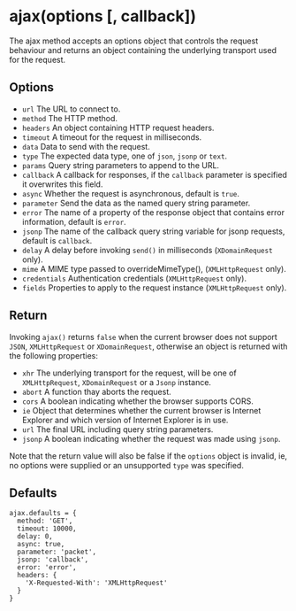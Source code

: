 # ajax(options [, callback])

The ajax method accepts an options object that controls the request behaviour and returns an object containing the underlying transport used for the request.

## Options

* `url` The URL to connect to.
* `method` The HTTP method.
* `headers` An object containing HTTP request headers.
* `timeout` A timeout for the request in milliseconds.
* `data` Data to send with the request.
* `type` The expected data type, one of `json`, `jsonp` or `text`.
* `params` Query string parameters to append to the URL.
* `callback` A callback for responses, if the `callback` parameter is specified it overwrites this field.
* `async` Whether the request is asynchronous, default is `true`.
* `parameter` Send the data as the named query string parameter.
* `error` The name of a property of the response object that contains error information, default is `error`.
* `jsonp` The name of the callback query string variable for jsonp requests, default is `callback`.
* `delay` A delay before invoking `send()` in milliseconds (`XDomainRequest` only).
* `mime` A MIME type passed to overrideMimeType(), (`XMLHttpRequest` only).
* `credentials` Authentication credentials (`XMLHttpRequest` only).
* `fields` Properties to apply to the request instance (`XMLHttpRequest` only).

## Return

Invoking `ajax()` returns `false` when the current browser does not support
`JSON`, `XMLHttpRequest` or `XDomainRequest`, otherwise an object is returned
with the following properties:

* `xhr` The underlying transport for the request, will be one of `XMLHttpRequest`, `XDomainRequest` or a `Jsonp` instance.
* `abort` A function thay aborts the request. 
* `cors` A boolean indicating whether the browser supports CORS.
* `ie` Object that determines whether the current browser is Internet Explorer and which version of Internet Explorer is in use.
* `url` The final URL including query string parameters.
* `jsonp` A boolean indicating whether the request was made using `jsonp`.

Note that the return value will also be false if the `options` object is invalid, ie, no options were supplied or an unsupported `type` was specified.

## Defaults

```
ajax.defaults = {
  method: 'GET',
  timeout: 10000,
  delay: 0,
  async: true,
  parameter: 'packet',
  jsonp: 'callback',
  error: 'error',
  headers: {
    'X-Requested-With': 'XMLHttpRequest'
  }
}
```
